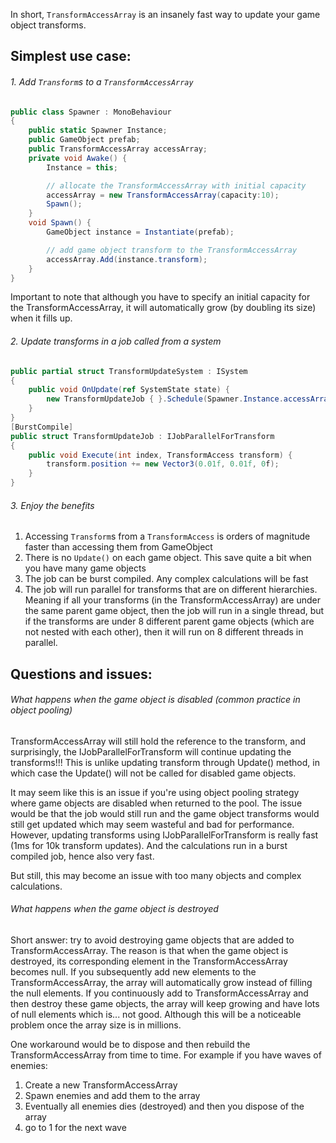 In short, `TransformAccessArray` is an insanely fast way to update your game object transforms.

## Simplest use case:

###### 1. Add `Transform`s to a `TransformAccessArray`

```cs
public class Spawner : MonoBehaviour
{
    public static Spawner Instance;
    public GameObject prefab;
    public TransformAccessArray accessArray;
    private void Awake() {
        Instance = this;

        // allocate the TransformAccessArray with initial capacity
        accessArray = new TransformAccessArray(capacity:10);
        Spawn();
    }
    void Spawn() {
        GameObject instance = Instantiate(prefab);

        // add game object transform to the TransformAccessArray
        accessArray.Add(instance.transform);
    }
}
```
Important to note that although you have to specify an initial capacity for the TransformAccessArray, it will automatically grow (by doubling its size) when it fills up.

###### 2. Update transforms in a job called from a system

```cs
public partial struct TransformUpdateSystem : ISystem
{
    public void OnUpdate(ref SystemState state) {
        new TransformUpdateJob { }.Schedule(Spawner.Instance.accessArray);
    }
}
[BurstCompile]
public struct TransformUpdateJob : IJobParallelForTransform
{
    public void Execute(int index, TransformAccess transform) {
        transform.position += new Vector3(0.01f, 0.01f, 0f);
    }
}
```
###### 3. Enjoy the benefits
1. Accessing `Transform`s from a `TransformAccess` is orders of magnitude faster than accessing them from GameObject
2. There is no `Update()` on each game object.  This save quite a bit when you have many game objects
3. The job can be burst compiled.  Any complex calculations will be fast
4. The job will run parallel for transforms that are on different hierarchies.  Meaning if all your transforms (in the TransformAccessArray) are under the same parent game object, then the job will run in a single thread, but if the transforms are under 8 different parent game objects (which are not nested with each other), then it will run on 8 different threads in parallel.  

## Questions and issues:
###### What happens when the game object is disabled (common practice in object pooling)
TransformAccessArray will still hold the reference to the transform, and surprisingly, the IJobParallelForTransform will continue updating the transforms!!!  This is unlike updating transform through Update() method, in which case the Update() will not be called for disabled game objects.  

It may seem like this is an issue if you're using object pooling strategy where game objects are disabled when returned to the pool.  The issue would be that the job would still run and the game object transforms would still get updated which may seem wasteful and bad for performance.  However, updating transforms using IJobParallelForTransform is really fast (1ms for 10k transform updates). And the calculations run in a burst compiled job, hence also very fast.

But still, this may become an issue with too many objects and complex calculations.

###### What happens when the game object is destroyed
Short answer: try to avoid destroying game objects that are added to TransformAccessArray.  The reason is that when the game object is destroyed, its corresponding element in the TransformAccessArray becomes null.  If you subsequently add new elements to the TransformAccessArray, the array will automatically grow instead of filling the null elements.  If you continuously add to TransformAccessArray and then destroy these game objects, the array will keep growing and have lots of null elements which is... not good.  Although this will be a noticeable problem once the array size is in millions.

One workaround would be to dispose and then rebuild the TransformAccessArray from time to time. For example if you have waves of enemies:
1. Create a new TransformAccessArray
2. Spawn enemies and add them to the array
3. Eventually all enemies dies (destroyed) and then you dispose of the array
4. go to 1 for the next wave
